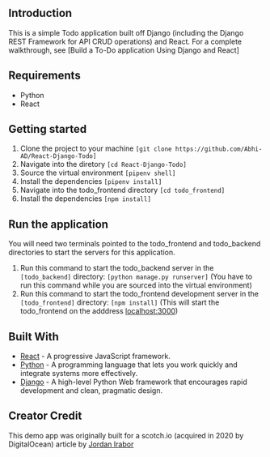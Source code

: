 ## Introduction

This is a simple Todo application built off Django (including the Django REST Framework for API CRUD operations) and React. For a complete walkthrough, see [Build a To-Do application Using Django and React]

## Requirements
* Python
* React

## Getting started
1. Clone the project to your machine ```[git clone https://github.com/Abhi-AD/React-Django-Todo]```
2. Navigate into the diretory ```[cd React-Django-Todo]```
3. Source the virtual environment ```[pipenv shell]```
4. Install the dependencies ```[pipenv install]```
5. Navigate into the todo_frontend directory ```[cd todo_frontend]```
5. Install the dependencies ```[npm install]```

## Run the application
You will need two terminals pointed to the todo_frontend and todo_backend directories to start the servers for this application.

1. Run this command to start the todo_backend server in the ```[todo_backend]``` directory: ```[python manage.py runserver]``` (You have to run this command while you are sourced into the virtual environment)
2. Run this command to start the todo_frontend development server in the ```[todo_frontend]``` directory: ```[npm install]``` (This will start the todo_frontend on the adddress [localhost:3000](http://localhost:3000))

## Built With

* [React](https://reactjs.org) - A progressive JavaScript framework.
* [Python](https://www.python.org/) - A programming language that lets you work quickly and integrate systems more effectively.
* [Django](http://djangoproject.org/) - A high-level Python Web framework that encourages rapid development and clean, pragmatic design.

## Creator Credit

This demo app was originally built for a scotch.io (acquired in 2020 by DigitalOcean) article by [Jordan Irabor](https://github.com/Abhi-AD/React-Django-Todo)